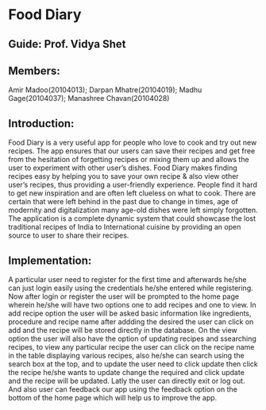 # Food Diary

## Guide: Prof. Vidya Shet

## Members:
Amir Madoo(20104013); Darpan Mhatre(20104019); Madhu Gage(20104037); Manashree Chavan(20104028)


## Introduction:
Food Diary is a very useful app for people who love to cook and try out new recipes.
The app ensures that our users can save their recipes and get free from the hesitation of
forgetting recipes or mixing them up and allows the user to experiment with other
user’s dishes. Food Diary makes finding recipes easy by helping you to save your own
recipe & also view other user’s recipes, thus providing a user-friendly experience.
People find it hard to get new inspiration and are often left clueless on what to cook.
There are certain that were left behind in the past due to change in times, age of
modernity and digitalization many age-old dishes were left simply forgotten. The
application is a complete dynamic system that could showcase the lost traditional
recipes of India to International cuisine by providing an open source to user to share their
recipes.


## Implementation:
A particular user need to register for the first time and afterwards he/she can just login easily using the credentials he/she entered while registering.
Now after login or register the user will be prompted to the home page wherein he/she will have two options one to add recipes and one to view.
In add recipe option the user will be asked basic information like ingredients, procedure and recipe name after addding the desired the user can click on add and
the recipe will be stored directly in the database. On the view option the user will also have the option of updating recipes and ssearching recipes, to view any particular recipe the user can click on the recipe name in the table displaying various recipes, also he/she can search using the search box at the top, and to update the user need to click update then click the recipe he/she wants to update change the required and click update and the recipe will be updated. Latly the user can directly exit or log out. And also user can feedback our app using the feedback option on the bottom of the home page which will help us to improve the app.     


